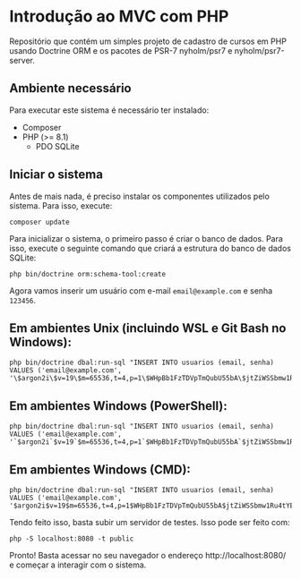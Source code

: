 # Introdução ao MVC com PHP

Repositório que contém um simples projeto de cadastro de cursos em PHP usando Doctrine ORM e os pacotes de PSR-7 nyholm/psr7 e nyholm/psr7-server.

## Ambiente necessário

Para executar este sistema é necessário ter instalado:

- Composer
- PHP (>= 8.1)
    - PDO SQLite

## Iniciar o sistema

Antes de mais nada, é preciso instalar os componentes utilizados pelo sistema. Para isso, execute:

```
composer update
```

Para inicializar o sistema, o primeiro passo é criar o banco de dados. Para isso, execute o seguinte comando que criará a estrutura do banco de dados SQLite: 
```
php bin/doctrine orm:schema-tool:create
```

Agora vamos inserir um usuário com e-mail `email@example.com` e senha `123456`.

## Em ambientes Unix (incluindo WSL e Git Bash no Windows):

```
php bin/doctrine dbal:run-sql "INSERT INTO usuarios (email, senha) VALUES ('email@example.com', '\$argon2i\$v=19\$m=65536,t=4,p=1\$WHpBb1FzTDVpTmQubU55bA\$jtZiWSSbmw1Ru4tYEq1SzShrMu0ap2PjblRQRubNPgo');"
```

## Em ambientes Windows (PowerShell):
```
php bin/doctrine dbal:run-sql "INSERT INTO usuarios (email, senha) VALUES ('email@example.com', '`$argon2i`$v=19`$m=65536,t=4,p=1`$WHpBb1FzTDVpTmQubU55bA`$jtZiWSSbmw1Ru4tYEq1SzShrMu0ap2PjblRQRubNPgo');"
```

## Em ambientes Windows (CMD):
```
php bin/doctrine dbal:run-sql "INSERT INTO usuarios (email, senha) VALUES ('email@example.com', '$argon2i$v=19$m=65536,t=4,p=1$WHpBb1FzTDVpTmQubU55bA$jtZiWSSbmw1Ru4tYEq1SzShrMu0ap2PjblRQRubNPgo');"
```

Tendo feito isso, basta subir um servidor de testes. Isso pode ser feito com:

```
php -S localhost:8080 -t public
```

Pronto! Basta acessar no seu navegador o endereço http://localhost:8080/ e começar a interagir com o sistema.